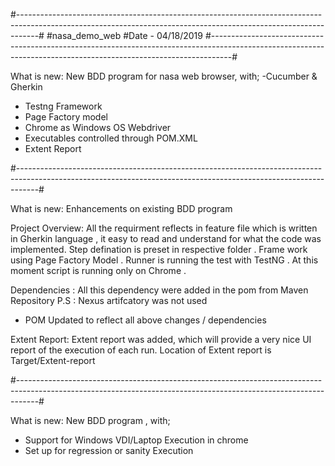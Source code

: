 #-----------------------------------------------------------------------------------------------------------------------------------------------------------------#
#nasa_demo_web
#Date - 04/18/2019
#-----------------------------------------------------------------------------------------------------------------------------------------------------------------#

What is new:
New BDD program for nasa web browser, with;
 -Cucumber & Gherkin
- Testng Framework
- Page Factory model
- Chrome as Windows OS Webdriver
- Executables controlled through POM.XML
- Extent Report


#-----------------------------------------------------------------------------------------------------------------------------------------------------------------#

What is new:
Enhancements on existing BDD program

Project Overview:
All the requirment reflects in feature file which is written in Gherkin language , it easy to read and understand for what the code was implemented.
Step defination is preset in respective folder . Frame work using Page Factory Model . Runner is running the test with TestNG . At this moment script is running only on Chrome . 

Dependencies :
All this dependency were added in the pom from Maven Repository 
P.S :  Nexus artifcatory was not used 

- POM Updated to reflect all above changes / dependencies

Extent Report:
Extent report was added, which will provide a very nice UI report of the execution of each run. 
Location of Extent report is Target/Extent-report



#-----------------------------------------------------------------------------------------------------------------------------------------------------------------#

What is new:
New BDD program , with;

- Support for Windows VDI/Laptop Execution in chrome
- Set up for regression or sanity Execution
